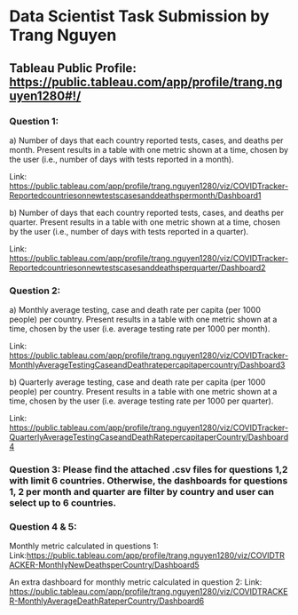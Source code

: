 # Data Scientist Task Submission by Trang Nguyen
## Tableau Public Profile: https://public.tableau.com/app/profile/trang.nguyen1280#!/ 

### Question 1:

a)	Number of days that each country reported tests, cases, and deaths per month. Present results in a table with one metric shown at a time, chosen by the user (i.e., number of days with tests reported in a month).

Link: https://public.tableau.com/app/profile/trang.nguyen1280/viz/COVIDTracker-Reportedcountriesonnewtestscasesanddeathspermonth/Dashboard1 

b)	Number of days that each country reported tests, cases, and deaths per quarter. Present results in a table with one metric shown at a time, chosen by the user (i.e., number of days with tests reported in a quarter).

Link: https://public.tableau.com/app/profile/trang.nguyen1280/viz/COVIDTracker-Reportedcountriesonnewtestscasesanddeathsperquarter/Dashboard2 

### Question 2:

a)	Monthly average testing, case and death rate per capita (per 1000 people) per country. Present results in a table with one metric shown at a time, chosen by the user (i.e. average testing rate per 1000 per month).

Link: https://public.tableau.com/app/profile/trang.nguyen1280/viz/COVIDTracker-MonthlyAverageTestingCaseandDeathratepercapitapercountry/Dashboard3 

b)	Quarterly average testing, case and death rate per capita (per 1000 people) per country. Present results in a table with one metric shown at a time, chosen by the user (i.e. average testing rate per 1000 per quarter).

Link: https://public.tableau.com/app/profile/trang.nguyen1280/viz/COVIDTracker-QuarterlyAverageTestingCaseandDeathRatepercapitaperCountry/Dashboard4 

### Question 3: Please find the attached .csv files for questions 1,2 with limit 6 countries. Otherwise, the dashboards for questions 1, 2 per month and quarter are filter by country and user can select up to 6 countries.

### Question 4 & 5: 

Monthly metric calculated in questions 1:
Link:https://public.tableau.com/app/profile/trang.nguyen1280/viz/COVIDTRACKER-MonthlyNewDeathsperCountry/Dashboard5 

An extra dashboard for monthly metric calculated in question 2: 
Link: https://public.tableau.com/app/profile/trang.nguyen1280/viz/COVIDTRACKER-MonthlyAverageDeathRateperCountry/Dashboard6
